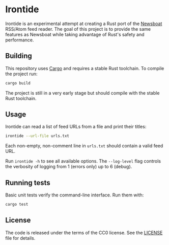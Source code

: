 # Irontide

Irontide is an experimental attempt at creating a Rust port of the [Newsboat](https://github.com/newsboat/newsboat) RSS/Atom feed reader. The goal of this project is to provide the same features as Newsboat while taking advantage of Rust's safety and performance.

## Building

This repository uses [Cargo](https://doc.rust-lang.org/cargo/) and requires a stable Rust toolchain. To compile the project run:

```bash
cargo build
```

The project is still in a very early stage but should compile with the stable Rust toolchain.

## Usage

Irontide can read a list of feed URLs from a file and print their titles:

```bash
irontide --url-file urls.txt
```

Each non-empty, non-comment line in `urls.txt` should contain a valid feed URL.

Run `irontide -h` to see all available options. The `--log-level` flag controls
the verbosity of logging from 1 (errors only) up to 6 (debug).

## Running tests

Basic unit tests verify the command-line interface. Run them with:

```bash
cargo test
```

## License

The code is released under the terms of the CC0 license. See the [LICENSE](LICENSE) file for details.
